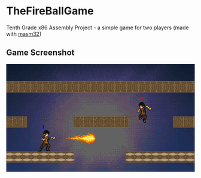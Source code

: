 # TheFireBallGame
Tenth Grade x86 Assembly Project - a simple game for two players
(made with [masm32](https://www.masm32.com/))
## Game Screenshot
![Screenshot](/images/screenshot.png)